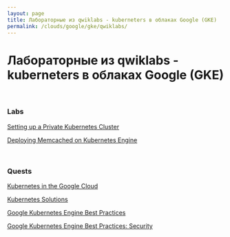 ```yaml
---
layout: page
title: Лабораторные из qwiklabs - kuberneters в облаках Google (GKE) 
permalink: /clouds/google/gke/qwiklabs/
---
```


# Лабораторные из qwiklabs - kuberneters в облаках Google (GKE) 


<br/>

### Labs

[Setting up a Private Kubernetes Cluster](/clouds/google/gke/qwiklabs/setting-up-a-private-kubernetes-cluster/)

[Deploying Memcached on Kubernetes Engine](/clouds/google/gke/qwiklabs/deploying-memcached-on-kubernetes-engine/)


<br/>

### Quests

[Kubernetes in the Google Cloud](/clouds/google/gke/qwiklabs/kubernetes-in-the-google-cloud/)

[Kubernetes Solutions](/clouds/google/gke/qwiklabs/kubernetes-solutions/)

[Google Kubernetes Engine Best Practices](/clouds/google/gke/qwiklabs/kubernetes-best-practices/)

[Google Kubernetes Engine Best Practices: Security](/clouds/google/gke/qwiklabs/kubernetes-best-practices-security/)



